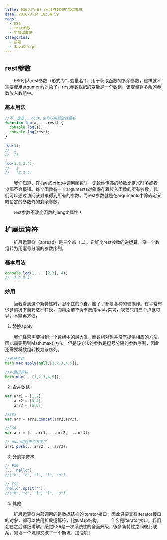 ```yaml
---
title: ES6入门(6) rest参数和扩展运算符
date: 2016-8-24 18:54:59
tags:
  - ES6
  - rest参数
  - 扩展运算符
categories:
  - 前端
  - JavaScript
---
```

## rest参数
&emsp;&emsp;ES6引入rest参数（形式为“...变量名”），用于获取函数的多余参数，这样就不需要使用arguments对象了。rest参数搭配的变量是一个数组，该变量将多余的参数放入数组中。

### 基本用法
```JavaScript
//不一定是...rest,也可以用其他变量名
function foo(a, ...rest) {
  console.log(a);
  console.log(rest);
}

foo(1);
//  1
//  []

foo(1,2,3,4);
//   1
//   [2,3,4]
```
&emsp;&emsp;我们知道，在JavaScript中调用函数时，无论你传递的参数比定义时多或者少都不会报错。每个函数有一个arguments对象保存着传入函数的所有参数，我们可以通过访问该对象得到所有的参数。而rest参数就是在arguments中除去定义时设定的参数外的剩余参数。

&emsp;&emsp;rest参数不改变函数的length属性！
<!-- more -->
## 扩展运算符
&emsp;&emsp;扩展运算符（spread）是三个点（...）。它好比rest参数的逆运算，将一个数组转为用逗号分隔的参数序列。

### 基本用法
```JavaScript
console.log(1, ...[2,3], 4);
//  1 2 3 4
```

### 妙用
&emsp;&emsp;当我看到这个新特性时，忍不住的兴奋，脑子了都是各种的骚操作。在平常有很多情况下需要这种转换，而再之前不得不使用apply实现，现在只用三个点就可以，不能再方便。

1. 替换apply

&emsp;&emsp;我们经常需要得到一个数组中的最大值，而数组对象并没有提供相应的方法，因此需要用到Math.max()方法。但是该方法的参数是逗号分隔的参数序列，因此还需要将数组转换为该序列。
```JavaScript
//传统方法
Math.max.apply(null,[1,2,3,4,5]);

//扩展运算符
Math.max(...[1,2,3,4,5]);
```
2. 合并数组
```JavaScript
var arr1 = [1,2],
    arr2 = [3,4],
    arr3 = [5,6];

//ES5
var arr = arr1.concat(arr2,arr3);

//ES6
var arr = [...arr1, ...arr2, ...arr3];

// push用起来也方便了
arr1.push(...arr2, ...arr3);
```
3. 分割字符串
```JavaScript
// ES6
[...'hello'];
//["h", "e", "l", "l", "o"]

// ES5
'hello'.split('');
//["h", "e", "l", "l", "o"]
```
4. 其他

&emsp;&emsp;扩展运算符内部调用的是数据结构的Iterator接口，因此只要具有Iterator接口的对象，都可以使用扩展运算符，比如Map结构。
&emsp;&emsp;什么是Iterator接口，我们会在之后详细讲解。感觉ES6是一次系统性的全面升级，很多新特性之间彼此联系，刚填一个坑却又挖了一个新坑，加油吧！
